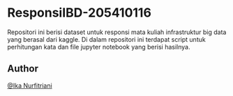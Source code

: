 # ResponsiIBD-205410116
Repositori ini berisi dataset untuk responsi mata kuliah infrastruktur big data yang berasal dari kaggle. Di dalam repositori ini terdapat script untuk perhitungan kata dan file jupyter notebook yang berisi hasilnya.

## Author
[@Ika Nurfitriani](https://github.com/ikanurfitriani)